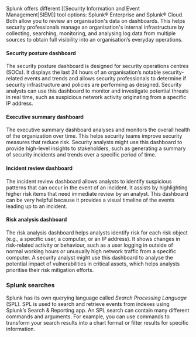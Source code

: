 
Splunk offers different [[Security Information and Event Management|SIEM]] tool options: Splunk® Enterprise and Splunk® Cloud. Both allow you to review an organisation's data on dashboards. This helps security professionals manage an organisation's internal infrastructure by collecting, searching, monitoring, and analysing log data from multiple sources to obtain full visibility into an organisation’s everyday operations. 

#### Security posture dashboard
The security posture dashboard is designed for security operations centres (SOCs). It displays the last 24 hours of an organisation’s notable security-related events and trends and allows security professionals to determine if security infrastructure and policies are performing as designed. Security analysts can use this dashboard to monitor and investigate potential threats in real time, such as suspicious network activity originating from a specific IP address.

#### Executive summary dashboard
The executive summary dashboard analyses and monitors the overall health of the organization over time. This helps security teams improve security measures that reduce risk. Security analysts might use this dashboard to provide high-level insights to stakeholders, such as generating a summary of security incidents and trends over a specific period of time.

#### Incident review dashboard
The incident review dashboard allows analysts to identify suspicious patterns that can occur in the event of an incident. It assists by highlighting higher risk items that need immediate review by an analyst. This dashboard can be very helpful because it provides a visual timeline of the events leading up to an incident.

#### Risk analysis dashboard
The risk analysis dashboard helps analysts identify risk for each risk object (e.g., a specific user, a computer, or an IP address). It shows changes in risk-related activity or behaviour, such as a user logging in outside of normal working hours or unusually high network traffic from a specific computer. A security analyst might use this dashboard to analyse the potential impact of vulnerabilities in critical assets, which helps analysts prioritise their risk mitigation efforts.

### Splunk searches

Splunk has its own querying language called *Search Processing Language* (SPL). SPL is used to search and retrieve events from indexes using Splunk’s Search & Reporting app. An SPL search can contain many different commands and arguments. For example, you can use commands to transform your search results into a chart format or filter results for specific information. 